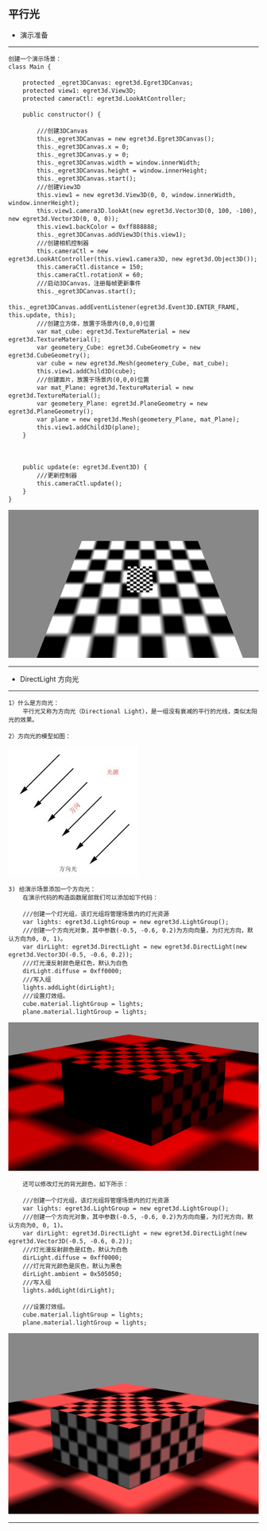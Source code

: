 平行光
----------

* 演示准备

----------

	创建一个演示场景：
	class Main {
	
	    protected _egret3DCanvas: egret3d.Egret3DCanvas;
	    protected view1: egret3d.View3D;
	    protected cameraCtl: egret3d.LookAtController;
	
	    public constructor() {
	
	        ///创建3DCanvas
	        this._egret3DCanvas = new egret3d.Egret3DCanvas();
	        this._egret3DCanvas.x = 0;
	        this._egret3DCanvas.y = 0;
	        this._egret3DCanvas.width = window.innerWidth;
	        this._egret3DCanvas.height = window.innerHeight;
	        this._egret3DCanvas.start();
	        ///创建View3D
	        this.view1 = new egret3d.View3D(0, 0, window.innerWidth, window.innerHeight);
	        this.view1.camera3D.lookAt(new egret3d.Vector3D(0, 100, -100), new egret3d.Vector3D(0, 0, 0));
	        this.view1.backColor = 0xff888888;
	        this._egret3DCanvas.addView3D(this.view1);
	        ///创建相机控制器
	        this.cameraCtl = new egret3d.LookAtController(this.view1.camera3D, new egret3d.Object3D());
	        this.cameraCtl.distance = 150;
	        this.cameraCtl.rotationX = 60;
	        ///启动3DCanvas，注册每帧更新事件
	        this._egret3DCanvas.start();
	        this._egret3DCanvas.addEventListener(egret3d.Event3D.ENTER_FRAME, this.update, this);
	        ///创建立方体，放置于场景内(0,0,0)位置
	        var mat_cube: egret3d.TextureMaterial = new egret3d.TextureMaterial();
	        var geometery_Cube: egret3d.CubeGeometry = new egret3d.CubeGeometry();
	        var cube = new egret3d.Mesh(geometery_Cube, mat_cube);
	        this.view1.addChild3D(cube);
	        ///创建面片，放置于场景内(0,0,0)位置
	        var mat_Plane: egret3d.TextureMaterial = new egret3d.TextureMaterial();
	        var geometery_Plane: egret3d.PlaneGeometry = new egret3d.PlaneGeometry();
	        var plane = new egret3d.Mesh(geometery_Plane, mat_Plane);
	        this.view1.addChild3D(plane);
	    }
	
	
	    
	    public update(e: egret3d.Event3D) {
	        ///更新控制器
	        this.cameraCtl.update();
	    }
	}  

![](Img_1.png)

----------

* DirectLight 方向光

----------

	1）什么是方向光：
		平行光又称为方向光（Directional Light），是一组没有衰减的平行的光线，类似太阳光的效果。

	2）方向光的模型如图：
![](Img_2.jpg)

	3) 给演示场景添加一个方向光：
		在演示代码的构造函数尾部我们可以添加如下代码：

    	///创建一个灯光组，该灯光组将管理场景内的灯光资源
        var lights: egret3d.LightGroup = new egret3d.LightGroup();
        ///创建一个方向光对象，其中参数(-0.5, -0.6, 0.2)为方向向量，为灯光方向，默认方向为0, 0, 1)。
        var dirLight: egret3d.DirectLight = new egret3d.DirectLight(new egret3d.Vector3D(-0.5, -0.6, 0.2));
        ///灯光漫反射颜色是红色，默认为白色
        dirLight.diffuse = 0xff0000;
        ///写入组
        lights.addLight(dirLight);
        ///设置灯效组。
        cube.material.lightGroup = lights;
        plane.material.lightGroup = lights;
![](Img_3.png)  

		还可以修改灯光的背光颜色，如下所示：  

 		///创建一个灯光组，该灯光组将管理场景内的灯光资源
        var lights: egret3d.LightGroup = new egret3d.LightGroup();
        ///创建一个方向光对象，其中参数(-0.5, -0.6, 0.2)为方向向量，为灯光方向，默认方向为0, 0, 1)。
        var dirLight: egret3d.DirectLight = new egret3d.DirectLight(new egret3d.Vector3D(-0.5, -0.6, 0.2));
        ///灯光漫反射颜色是红色，默认为白色
        dirLight.diffuse = 0xff0000;
        ///灯光背光颜色是灰色，默认为黑色
        dirLight.ambient = 0x505050;
        ///写入组
        lights.addLight(dirLight);

        ///设置灯效组。
        cube.material.lightGroup = lights;
        plane.material.lightGroup = lights;
![](Img_4.png)  

----------